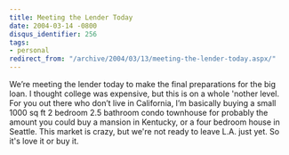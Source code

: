 ```yaml
---
title: Meeting the Lender Today
date: 2004-03-14 -0800
disqus_identifier: 256
tags:
- personal
redirect_from: "/archive/2004/03/13/meeting-the-lender-today.aspx/"
---
```


We’re meeting the lender today to make the final preparations for the
big loan. I thought college was expensive, but this is on a whole
'nother level. For you out there who don’t live in California, I’m
basically buying a small 1000 sq ft 2 bedroom 2.5 bathroom condo
townhouse for probably the amount you could buy a mansion in Kentucky,
or a four bedroom house in Seattle. This market is crazy, but we're not
ready to leave L.A. just yet. So it's love it or buy it.

